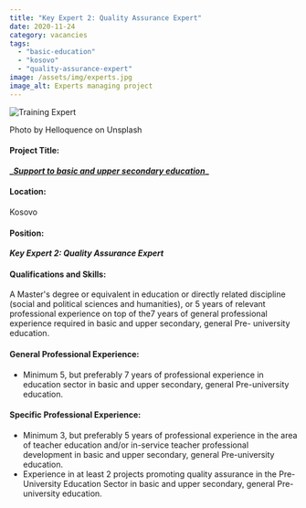 ```yaml
---
title: "Key Expert 2: Quality Assurance Expert"
date: 2020-11-24
category: vacancies
tags: 
  - "basic-education"
  - "kosovo"
  - "quality-assurance-expert"
image: /assets/img/experts.jpg
image_alt: Experts managing project
---
```


![Training Expert](images/helloquence-5fNmWej4tAA-unsplash-e1584007690957.jpg)

Photo by Helloquence on Unsplash

#### Project Title:

**_**_**[Support to basic and upper secondary education](https://epm.lv/shortlist-support-to-basic-education-in-kosovo/)**_**_**

#### Location:

Kosovo

#### Position:

**_Key Expert 2: Quality Assurance Expert_**

#### Qualifications and Skills:

A Master's degree or equivalent in education or directly related discipline (social and political sciences and humanities), or 5 years of relevant professional experience on top of the7 years of general professional experience required in basic and upper secondary, general Pre- university education.

#### General Professional Experience:

- Minimum 5, but preferably 7 years of professional experience in education sector in basic and upper secondary, general Pre-university education.

#### Specific Professional Experience:

- Minimum 3, but preferably 5 years of professional experience in the area of teacher education and/or in-service teacher professional development in basic and upper secondary, general Pre-university education.
- Experience in at least 2 projects promoting quality assurance in the Pre-University Education Sector in basic and upper secondary, general Pre-university education.
